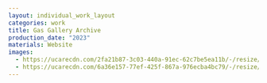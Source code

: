 ```yaml
---
layout: individual_work_layout
categories: work
title: Gas Gallery Archive
production_date: "2023"
materials: Website
images:
  - https://ucarecdn.com/2fa21b87-3c03-440a-91ec-62c7be5ea11b/-/resize/2400/-/quality/lightest/-/format/auto/
  - https://ucarecdn.com/6a36e157-77ef-425f-867a-976ecba4bc79/-/resize/2400/-/quality/lightest/-/format/auto/
---
```

